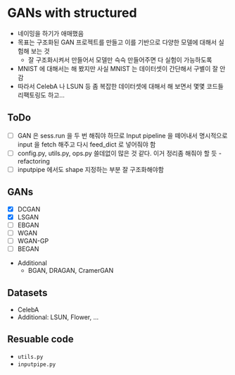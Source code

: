 # GANs with structured

* 네이밍을 하기가 애매했음
* 목표는 구조화된 GAN 프로젝트를 만들고 이를 기반으로 다양한 모델에 대해서 실험해 보는 것
    * 잘 구조화시켜서 만들어서 모델만 슥슥 만들어주면 다 실험이 가능하도록
* MNIST 에 대해서는 해 봤지만 사실 MNIST 는 데이터셋이 간단해서 구별이 잘 안 감
* 따라서 CelebA 나 LSUN 등 좀 복잡한 데이터셋에 대해서 해 보면서 몇몇 코드들 리팩토링도 하고...

## ToDo

* [ ] GAN 은 sess.run 을 두 번 해줘야 하므로 Input pipeline 을 떼어내서 명시적으로 input 을 fetch 해주고 다시 feed_dict 로 넣어줘야 함
* [ ] config.py, utils.py, ops.py 쓸데없이 많은 것 같다. 이거 정리좀 해줘야 할 듯 - refactoring
* [ ] inputpipe 에서도 shape 지정하는 부분 잘 구조화해야함

## GANs

* [x] DCGAN
* [x] LSGAN
* [ ] EBGAN
* [ ] WGAN
* [ ] WGAN-GP
* [ ] BEGAN
* Additional
    * BGAN, DRAGAN, CramerGAN

## Datasets

* CelebA
* Additional: LSUN, Flower, ...


## Resuable code

* `utils.py`
* `inputpipe.py`
